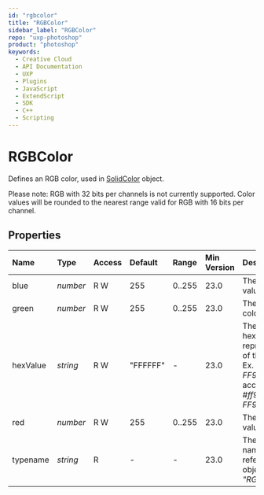 ```yaml
---
id: "rgbcolor"
title: "RGBColor"
sidebar_label: "RGBColor"
repo: "uxp-photoshop"
product: "photoshop"
keywords:
  - Creative Cloud
  - API Documentation
  - UXP
  - Plugins
  - JavaScript
  - ExtendScript
  - SDK
  - C++
  - Scripting
---
```


# RGBColor

Defines an RGB color, used in [SolidColor](/ps_reference/classes/solidcolor/) object.

Please note: RGB with 32 bits per channels is not currently supported. Color values will be rounded to the nearest
range valid for RGB with 16 bits per channel.

## Properties

| Name | Type | Access | Default | Range | Min Version | Description |
| :------ | :------ | :------ | :------ | :------ | :------ | :------ |
| blue | *number* | R W | 255 | 0..255 | 23.0 | The blue color value. |
| green | *number* | R W | 255 | 0..255 | 23.0 | The green color value. |
| hexValue | *string* | R W | &quot;FFFFFF&quot; | - | 23.0 | The hexadecimal representation of the color.  Ex. returns *FF9801*, but accepts *#ff9801* or *FF9801*. |
| red | *number* | R W | 255 | 0..255 | 23.0 | The red color value. |
| typename | *string* | R | - | - | 23.0 | The class name of the referenced object: *&quot;RGBColor&quot;*. |
